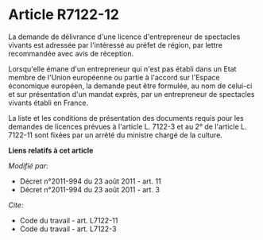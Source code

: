 # Article R7122-12

La demande de délivrance d'une licence d'entrepreneur de spectacles vivants est adressée par l'intéressé au préfet de région,
par lettre recommandée avec avis de réception. 

Lorsqu'elle émane d'un entrepreneur qui n'est pas établi dans un Etat membre de l'Union européenne ou partie à l'accord sur
l'Espace économique européen, la demande peut être formulée, au nom de celui-ci et sur présentation d'un mandat exprès, par
un entrepreneur de spectacles vivants établi en France. 

La liste et les conditions de présentation des documents requis pour les demandes de licences prévues à l'article L. 7122-3
et au 2° de l'article L. 7122-11 sont fixées par un arrêté du ministre chargé de la culture.

**Liens relatifs à cet article**

_Modifié par_:

  - Décret n°2011-994 du 23 août 2011 - art. 11
  - Décret n°2011-994 du 23 août 2011 - art. 3

_Cite_:

  - Code du travail - art. L7122-11
  - Code du travail - art. L7122-3
